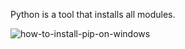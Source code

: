 Python is a tool that installs all modules.

![how-to-install-pip-on-windows](https://github.com/slatians/Python-All-Dowland-Pip/assets/129464714/e474a9a4-e62d-4029-b81a-332c6c347943)
